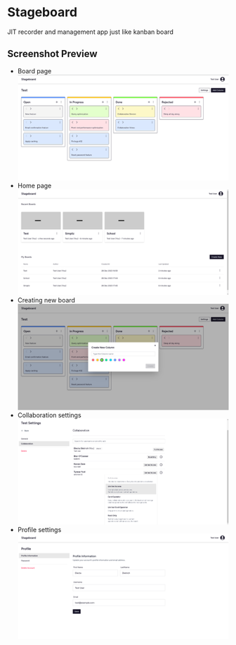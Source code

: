 # Stageboard

JIT recorder and management app just like kanban board

## Screenshot Preview

- Board page
  ![Board page screenshot](docs/img/board-page_screenshot.png)
- Home page
![Home page screenshot](docs/img/home-page_screenshot.png)
- Creating new board
![Creating new board screenshot](docs/img/showing-create-board-modal-in-board-page_screenshot.png)
- Collaboration settings
![Collaboration settings screenshot](docs/img/board-collaborations-settings-page_screenshot.png)
- Profile settings
![Profile settings screenshot](docs/img/profile-settings-page_screenshot.png)
